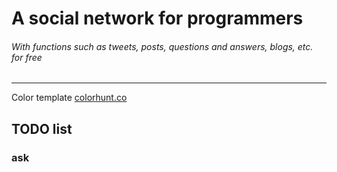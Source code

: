# A social network for programmers
###### With functions such as tweets, posts, questions and answers, blogs, etc. for free
---
Color template [colorhunt.co](https://colorhunt.co/palette/2c3333395b64a5c9cae7f6f2)
## TODO list
### ask
